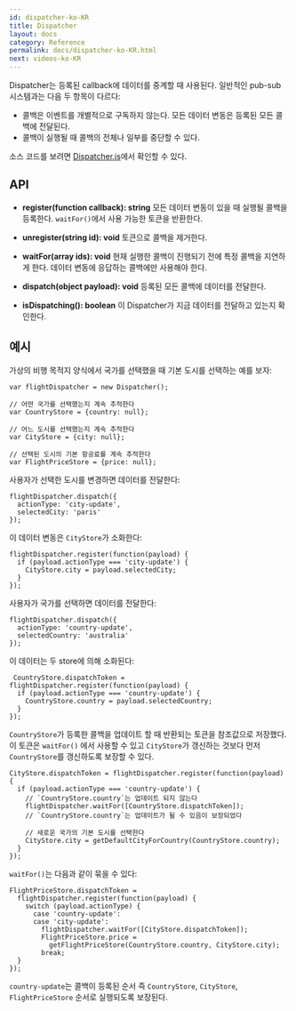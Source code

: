 ```yaml
---
id: dispatcher-ko-KR
title: Dispatcher
layout: docs
category: Reference
permalink: docs/dispatcher-ko-KR.html
next: videos-ko-KR
---
```


Dispatcher는 등록된 callback에 데이터를 중계할 때 사용된다. 일반적인 pub-sub 시스템과는 다음 두 항목이 다르다:

- 콜백은 이벤트를 개별적으로 구독하지 않는다. 모든 데이터 변동은 등록된 모든 콜백에 전달된다.
- 콜백이 실행될 때 콜백의 전체나 일부를 중단할 수 있다.

소스 코드를 보려면 [Dispatcher.js](https://github.com/facebook/flux/blob/master/src/Dispatcher.js)에서 확인할 수 있다.

## API

- **register(function callback): string**
모든 데이터 변동이 있을 때 실행될 콜백을 등록한다. `waitFor()`에서 사용 가능한 토큰을 반환한다.

- **unregister(string id): void**
토큰으로 콜백을 제거한다.

- **waitFor(array<string> ids): void**
현재 실행한 콜백이 진행되기 전에 특정 콜백을 지연하게 한다. 데이터 변동에 응답하는 콜백에만 사용해야 한다.

- **dispatch(object payload): void** 등록된 모든 콜백에 데이터를 전달한다.

- **isDispatching(): boolean** 이 Dispatcher가 지금 데이터를 전달하고 있는지 확인한다.

## 예시

가상의 비행 목적지 양식에서 국가를 선택했을 때 기본 도시를 선택하는 예를 보자:

```
var flightDispatcher = new Dispatcher();

// 어떤 국가를 선택했는지 계속 추적한다
var CountryStore = {country: null};

// 어느 도시를 선택했는지 계속 추적한다
var CityStore = {city: null};

// 선택된 도시의 기본 항공료를 계속 추적한다
var FlightPriceStore = {price: null};
```

사용자가 선택한 도시를 변경하면 데이터를 전달한다:

```
flightDispatcher.dispatch({
  actionType: 'city-update',
  selectedCity: 'paris'
});
```

이 데이터 변동은 `CityStore`가 소화한다:

```
flightDispatcher.register(function(payload) {
  if (payload.actionType === 'city-update') {
    CityStore.city = payload.selectedCity;
  }
});
```

사용자가 국가를 선택하면 데이터를 전달한다:

```
flightDispatcher.dispatch({
  actionType: 'country-update',
  selectedCountry: 'australia'
});
```

이 데이터는 두 store에 의해 소화된다:

```
 CountryStore.dispatchToken = flightDispatcher.register(function(payload) {
  if (payload.actionType === 'country-update') {
    CountryStore.country = payload.selectedCountry;
  }
});
```
`CountryStore`가 등록한 콜백을 업데이트 할 때 반환되는 토큰을 참조값으로 저장했다. 이 토큰은 `waitFor()`
에서 사용할 수 있고 `CityStore`가 갱신하는 것보다 먼저 `CountryStore`를 갱신하도록 보장할 수 있다.

```
CityStore.dispatchToken = flightDispatcher.register(function(payload) {
  if (payload.actionType === 'country-update') {
    // `CountryStore.country`는 업데이트 되지 않는다
    flightDispatcher.waitFor([CountryStore.dispatchToken]);
    // `CountryStore.country`는 업데이트가 될 수 있음이 보장되었다

    // 새로운 국가의 기본 도시를 선택한다
    CityStore.city = getDefaultCityForCountry(CountryStore.country);
  }
});
```

`waitFor()`는 다음과 같이 묶을 수 있다:

```
FlightPriceStore.dispatchToken =
  flightDispatcher.register(function(payload) {
    switch (payload.actionType) {
      case 'country-update':
      case 'city-update':
        flightDispatcher.waitFor([CityStore.dispatchToken]);
        FlightPriceStore.price =
          getFlightPriceStore(CountryStore.country, CityStore.city);
        break;
  }
});
```

`country-update`는 콜백이 등록된 순서 즉 `CountryStore`, `CityStore`, `FlightPriceStore` 순서로 실행되도록 보장된다.
